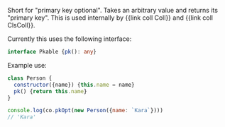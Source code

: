 Short for "primary key optional". Takes an arbitrary value and returns its "primary key". This is used internally by {{link coll Coll}} and {{link coll ClsColl}}.

Currently this uses the following interface:

```ts
interface Pkable {pk(): any}
```

Example use:

```js
class Person {
  constructor({name}) {this.name = name}
  pk() {return this.name}
}

console.log(co.pkOpt(new Person({name: `Kara`})))
// 'Kara'
```
